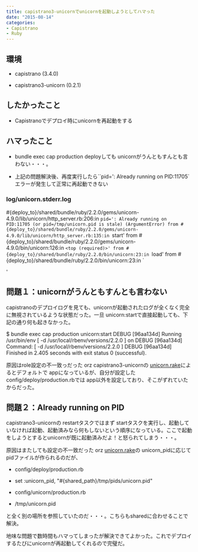 ```yaml
---
title: capistrano3-unicornでunicornを起動しようとしてハマった
date: "2015-08-14"
categories: 
- Capistrano
- Ruby
---
```


## 環境



*  capistrano (3.4.0)


*  capistrano3-unicorn (0.2.1)


## したかったこと



*  Capistranoでデプロイ時にunicornを再起動をする


## ハマったこと



*  bundle exec cap production deployしても
unicornがうんともすんとも言わない・・・。


*  上記の問題解決後、再度実行したら``pid=': Already running on PID:11705`エラーが発生して正常に再起動できない


### log/unicorn.stderr.log



#{deploy_to}/shared/bundle/ruby/2.2.0/gems/unicorn-4.9.0/lib/unicorn/http_server.rb:206:in `pid=': Already running on PID:11705 (or pid=/tmp/unicorn.pid is stale) (ArgumentError)
        from #{deploy_to}/shared/bundle/ruby/2.2.0/gems/unicorn-4.9.0/lib/unicorn/http_server.rb:135:in `start'
        from #{deploy_to}/shared/bundle/ruby/2.2.0/gems/unicorn-4.9.0/bin/unicorn:126:in `<top (required)>'
        from #{deploy_to}/shared/bundle/ruby/2.2.0/bin/unicorn:23:in `load'
        from #{deploy_to}/shared/bundle/ruby/2.2.0/bin/unicorn:23:in `<main>'


## 問題１：unicornがうんともすんとも言わない


capistranoのデプロイログを見ても、unicornが起動されたログが全くなく完全に無視されているような状態だった。一旦 
unicorn:startで直接起動しても、下記の通り何も起きなかった。


$ bundle exec cap production unicorn:start
DEBUG [96aa134d] Running /usr/bin/env [ -d /usr/local/rbenv/versions/2.2.0 ] on 
DEBUG [96aa134d] Command: [ -d /usr/local/rbenv/versions/2.2.0 ]
DEBUG [96aa134d] Finished in 2.405 seconds with exit status 0 (successful).

原因はrole設定の不一致っだった orz capistrano3-unicornの
[unicorn.rake](https://github.com/tablexi/capistrano3-unicorn/blob/master/lib/capistrano3/tasks/unicorn.rake#L5)によるとデフォルトで
appになっているが、自分が設定した
config/deploy/production.rbでは
app以外を設定しており、そこがずれていたからだった。


## 問題２：Already running on PID



capistrano3-unicornの
restartタスクではまず
startタスクを実行し、起動していなければ起動、起動済みなら何もしないという順序になっている。ここで起動をしようとするとunicornが既に起動済みだよ！と怒られてしまう・・・。

原因はまたしても設定の不一致だった orz 
[unicorn.rake](https://github.com/tablexi/capistrano3-unicorn/blob/a4adb59031b001a9cd8f9dce5f4beb3200c80f8d/lib/capistrano3/tasks/unicorn.rake#L3)の
unicorn_pidに応じてpidファイルが作られるのだが、


*  config/deploy/production.rb


*  set :unicorn_pid, "#{shared_path}/tmp/pids/unicorn.pid"


*  config/unicorn/production.rb


*  /tmp/unicorn.pid

と全く別の場所を参照していたのだ・・・。こちらもsharedに合わせることで解決。

地味な問題で数時間もハマってしまったが解決できてよかった。これでデプロイするたびにunicornが再起動してくれるので完璧だ。